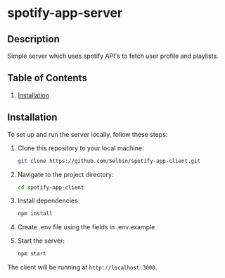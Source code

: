 # spotify-app-server

## Description
Simple server which uses spotify API's to fetch user profile and playlists.

## Table of Contents
1. [Installation](#installation)


## Installation
To set up and run the server locally, follow these steps:

1. Clone this repository to your local machine:
   ```bash
   git clone https://github.com/Selbin/spotify-app-client.git
   ```

2. Navigate to the project directory:
   ```bash
   cd spotify-app-client
   ```

3. Install dependencies:
   ```bash
   npm install
   ```
4. Create .env file using the fields in .env.example
5. Start the server:
   ```bash
   npm start
   ```

The client will be running at `http://localhost:3000`.

